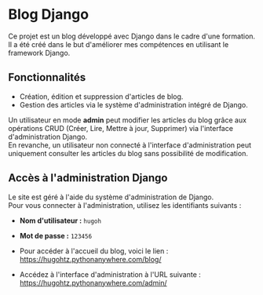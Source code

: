 # Blog Django

Ce projet est un blog développé avec Django dans le cadre d'une formation. Il a été créé dans le but d'améliorer mes compétences en utilisant le framework Django.

## Fonctionnalités

- Création, édition et suppression d'articles de blog.
- Gestion des articles via le système d'administration intégré de Django.

Un utilisateur en mode **admin** peut modifier les articles du blog grâce aux opérations CRUD (Créer, Lire, Mettre à jour, Supprimer) via l'interface d'administration Django.  
En revanche, un utilisateur non connecté à l'interface d'administration peut uniquement consulter les articles du blog sans possibilité de modification.

## Accès à l'administration Django

Le site est géré à l'aide du système d'administration de Django.  
Pour vous connecter à l'administration, utilisez les identifiants suivants :  

- **Nom d'utilisateur :** `hugoh`  
- **Mot de passe :** `123456`

- Pour accéder à l'accueil du blog, voici le lien : https://hugohtz.pythonanywhere.com/blog/
- Accédez à l'interface d'administration à l'URL suivante : https://hugohtz.pythonanywhere.com/admin/

